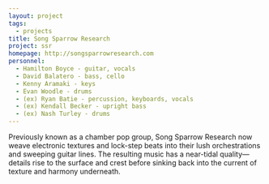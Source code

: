 ```yaml
---
layout: project
tags:
  - projects
title: Song Sparrow Research
project: ssr
homepage: http://songsparrowresearch.com
personnel:
  - Hamilton Boyce - guitar, vocals
  - David Balatero - bass, cello
  - Kenny Aramaki - keys
  - Evan Woodle - drums
  - (ex) Ryan Batie - percussion, keyboards, vocals
  - (ex) Kendall Becker - upright bass
  - (ex) Nash Turley - drums
---
```



Previously known as a chamber pop group, Song Sparrow Research now weave
electronic textures and lock-step beats into their lush orchestrations and
sweeping guitar lines. The resulting music has a near-tidal quality—details
rise to the surface and crest before sinking back into the current of texture
and harmony underneath.
